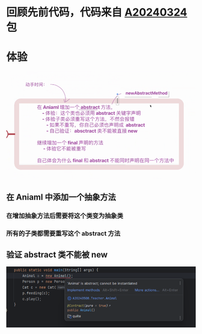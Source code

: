 # 回顾先前代码，代码来自 [A20240324](..%2FA20240324) 包

# 体验

![img.png](img.png)

## 在 Aniaml 中添加一个抽象方法

### 在增加抽象方法后需要将这个类变为抽象类

### 所有的子类都需要重写这个 abstract 方法

## 验证 abstract 类不能被 new

![img_1.png](img_1.png)


